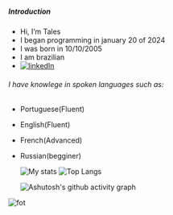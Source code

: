 ##### Introduction

- Hi, I’m Tales
- I began programming in january 20 of 2024
- I was born in 10/10/2005
- I am brazilian
- [![linkedIn](https://img.shields.io/badge/LinkedIn-0077B5?style=for-the-badge&logo=linkedin&logoColor=white)](https://www.linkedin.com/in/tales-sabini-4481641a0/)

###### I have knowlege in spoken languages such as:

- Portuguese(Fluent)
- English(Fluent)
- French(Advanced)
- Russian(begginer)

  ![My stats](https://github-readme-stats.vercel.app/api?username=ItzTas&theme=tokyonight&rank_icon=github&show_icons=true&&line_height=20)  ![Top Langs](https://github-readme-stats.vercel.app/api/top-langs/?username=ItzTas&theme=tokyonight&layout=compact&card_width=400px)

  ![Ashutosh's github activity graph](https://github-readme-activity-graph.vercel.app/graph?username=ItzTas&theme=react-dark)

![fot](https://camo.githubusercontent.com/c27faf5c5f503dae2aadda8171178a26d0b35072e175f8c2dbb98737bc1a7eea/68747470733a2f2f63617073756c652d72656e6465722e76657263656c2e6170702f6170693f747970653d776176696e6726636f6c6f723d6772616469656e74266865696768743d3130302673656374696f6e3d666f6f746572)
<!---
ItzTas/ItzTas is a ✨ special ✨ repository because its `README.md` (this file) appears on your GitHub profile.
You can click the Preview link to take a look at your changes.
--->

